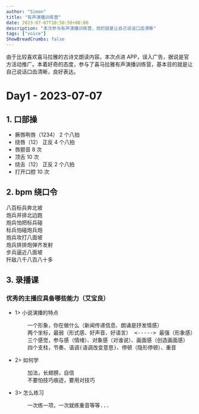 ```yaml
---
author: "Simon"
title: "有声演播训练营"
date: 2023-07-07T10:50:58+08:00
description: "本次参与有声演播训练营，目的就是让自己说话口齿清晰"
tags: ["voice"]
ShowBreadCrumbs: false
---
```


由于比较喜欢喜马拉雅的古诗文朗读内容。本次点进 APP，误入广告，据说是官方活动推广。本着好奇的态度，参与了喜马拉雅有声演播训练营，基本目的就是让自己说话口齿清晰，良好表达。

<!--more-->

# Day1 - 2023-07-07

## 1. 口部操

- 撅唇咧唇（1234） 2 个八拍
- 绕唇（12） 正反 4 个八拍
- 唇颤音 8 次
- 顶舌 10 次
- 绕舌（12） 正反 2 个八拍
- 打开口腔 10 次

## 2. bpm 绕口令

<pre>
八百标兵奔北坡
炮兵并排北边跑
炮兵怕把标兵碰
标兵怕碰炮兵炮
炮兵攻打八面坡
炮兵排排炮弹齐发射
步兵逼近八面坡
歼敌八千八百八十多
</pre>

## 3. 录播课

### 优秀的主播应具备哪些能力（艾宝良）

- 1> 小说演播的特点
  <pre>
      一个形象，你在做什么（新闻传递信息、朗诵是抒发情感）
      两个坐标，最弱（形式感、好声音、好语言） <-----> 最强（形象感）
      三个感觉，参与感（情绪）、对象感（对谁说）、画面感（创造画面感）
      四个支柱，节奏、语调(语调改变意思)、停顿（隐形停顿）、重音
  </pre>
- 2> 如何学
  <pre>
      加法，长翅膀，自信
      不要怕技巧痕迹，要用对技巧
  </pre>

- 3> 怎么练习
  <pre>
      一次练一项，一次就练重音等等...
  </pre>
